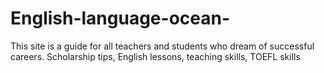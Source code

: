 # English-language-ocean-
This site is a guide for all teachers and students who dream of successful careers. Scholarship tips, English lessons, teaching skills, TOEFL skills
